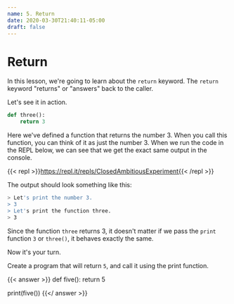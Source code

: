 ```yaml
---
name: 5. Return
date: 2020-03-30T21:40:11-05:00
draft: false
---
```


# Return

In this lesson, we're going to learn about the `return` keyword. The `return` keyword "returns" or "answers" back to the caller.

Let's see it in action.

```python
def three():
    return 3
```

Here we've defined a function that returns the number 3. When you call this function, you can think of it as just the number 3. When we run the code in the REPL below, we can see that we get the exact same output in the console.

{{< repl >}}https://repl.it/repls/ClosedAmbitiousExperiment{{< /repl >}}

The output should look something like this:

```bash
> Let's print the number 3.
> 3
> Let's print the function three.
> 3
```

Since the function `three` returns 3, it doesn't matter if we pass the `print` function `3` or `three()`, it behaves exactly the same.

Now it's your turn.

Create a program that will return `5`, and call it using the print function.

{{< answer >}}
def five():
  return 5

print(five())
{{</ answer >}}
